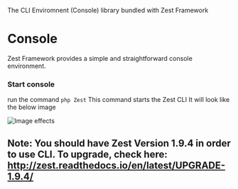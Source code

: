 The CLI Enviromnent (Console) library bundled with Zest Framework

# Console
Zest Framework provides a simple and straightforward console environment.
### Start console
run the command
``` php Zest ```
This command starts the Zest CLI
It will look like the below image

![Image effects][1]

[1]: https://i.imgur.com/oHXYaED.png

## Note: You should have Zest Version 1.9.4 in order to use CLI. To upgrade, check here: http://zest.readthedocs.io/en/latest/UPGRADE-1.9.4/

